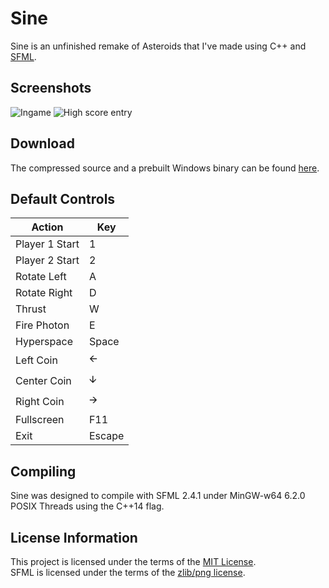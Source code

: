 ﻿Sine
====

Sine is an unfinished remake of Asteroids that I've made using C++ and [SFML](https://github.com/SFML/SFML).

## Screenshots
![Ingame](https://i.imgur.com/k80rmf8.png "Ingame")
![High score entry](https://i.imgur.com/7eyNO8z.png "High score entry")

## Download
The compressed source and a prebuilt Windows binary can be found [here](https://github.com/slx7R4GDZM/Sine/releases).

## Default Controls
| Action         | Key    |
| -------------- | ------ |
| Player 1 Start | 1      |
| Player 2 Start | 2      |
| Rotate Left    | A      |
| Rotate Right   | D      |
| Thrust         | W      |
| Fire Photon    | E      |
| Hyperspace     | Space  |
| Left Coin      | 🡨      |
| Center Coin    | 🡫      |
| Right Coin     | 🡪      |
| Fullscreen     | F11    |
| Exit           | Escape |

## Compiling
Sine was designed to compile with SFML 2.4.1 under MinGW-w64 6.2.0 POSIX Threads using the C++14 flag.

## License Information
This project is licensed under the terms of the [MIT License](License.txt).  
SFML is licensed under the terms of the [zlib/png license](http://www.sfml-dev.org/license.php).
